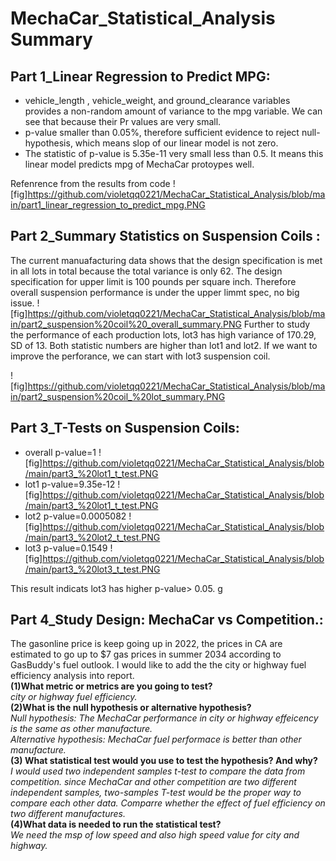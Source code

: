 #  MechaCar_Statistical_Analysis Summary
## Part 1_Linear Regression to Predict MPG:
 * vehicle_length , vehicle_weight, and ground_clearance variables provides a non-random
   amount of variance to the mpg variable.  We can see that because their Pr values are
   very small.
 * p-value smaller than 0.05%, therefore sufficient evidence to reject null-hypothesis,
   which means slop of our linear model is not zero.
 *  The statistic of p-value is 5.35e-11 very small less than 0.5. It means this linear model predicts mpg of MechaCar protoypes well.
 
 Refenrence from the results from code
![fig]https://github.com/violetqq0221/MechaCar_Statistical_Analysis/blob/main/part1_linear_regression_to_predict_mpg.PNG

## Part 2_Summary Statistics on Suspension Coils :
The current manuafacturing data shows that the design specification is met in all lots
   in total because the total variance is only 62. The design specification for upper 
   limit is 100 pounds per square inch. Therefore overall suspension performance is under the upper limmt spec, no big issue. 
 ![fig]https://github.com/violetqq0221/MechaCar_Statistical_Analysis/blob/main/part2_suspension%20coil%20_overall_summary.PNG
   Further to study the performance of each production lots, lot3 has high variance of  170.29, SD of 13. Both statistic numbers are higher than lot1 and lot2. If we want to improve the perforance, we can start with lot3 suspension coil. 

 ![fig]https://github.com/violetqq0221/MechaCar_Statistical_Analysis/blob/main/part2_suspension%20coil_%20lot_summary.PNG


## Part 3_T-Tests on Suspension Coils:
* overall p-value=1
![fig]https://github.com/violetqq0221/MechaCar_Statistical_Analysis/blob/main/part3_%20lot1_t_test.PNG
* lot1 p-value=9.35e-12
![fig]https://github.com/violetqq0221/MechaCar_Statistical_Analysis/blob/main/part3_%20lot1_t_test.PNG
* lot2 p-value=0.0005082
![fig]https://github.com/violetqq0221/MechaCar_Statistical_Analysis/blob/main/part3_%20lot2_t_test.PNG
* lot3 p-value=0.1549
![fig]https://github.com/violetqq0221/MechaCar_Statistical_Analysis/blob/main/part3_%20lot3_t_test.PNG

This result indicats lot3  has higher p-value> 0.05. 
g

## Part 4_Study Design: MechaCar vs Competition.:

The gasonline price is keep going up in 2022, the prices in CA are estimated to go up to $7 gas prices in summer 2034 according to GasBuddy's fuel outlook. I would like to add the the city or highway fuel efficiency analysis into report.    
**(1)What metric or metrics are you going to test?**<br /> 
    *city or highway fuel efficiency.*  
**(2)What is the null hypothesis or alternative hypothesis?**<br /> 
    *Null hypothesis: The MechaCar performance in city or highway effeicency is the same as other manufacture.  
    Alternative hypothesis: MechaCar fuel performace is better than other manufacture.*  
**(3) What statistical test would you use to test the hypothesis? And why?**<br />
     *I would used two independent samples t-test to compare the data from competition. since
     MechaCar and other competition are two different independent samples, two-samples T-test
     would be the proper way to compare each other data. Comparre whether the effect of fuel
     efficiency on two different manufactures.*   
**(4)What data is needed to run the statistical test?**<br />
     *We need the msp of low speed and also high speed value for city and highway.* 